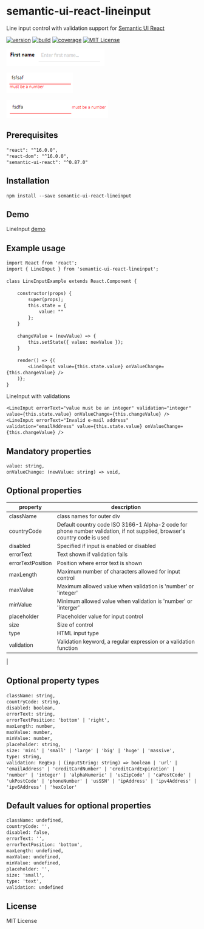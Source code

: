 # semantic-ui-react-lineinput

Line input control with validation support for [Semantic UI React]

[![version][version-badge]][package]
[![build][build]][circleci]
[![coverage][coverage]][codecov]
[![MIT License][license-badge]][license]

![Example image of LineInput](https://raw.githubusercontent.com/pksilen/semantic-ui-react-lineinput/master/example/example1.png)

   
![Example image of LineInput](https://raw.githubusercontent.com/pksilen/semantic-ui-react-lineinput/master/example/example2.png)

    
![Example image of LineInput](https://raw.githubusercontent.com/pksilen/semantic-ui-react-lineinput/master/example/example3.png)

## Prerequisites
    "react": "^16.0.0",
    "react-dom": "^16.0.0",
    "semantic-ui-react": "^0.87.0"

## Installation
    npm install --save semantic-ui-react-lineinput
    
## Demo
   LineInput [demo] 
   
## Example usage
    import React from 'react';
    import { LineInput } from 'semantic-ui-react-lineinput';
    
    class LineInputExample extends React.Component {

        constructor(props) {
            super(props);
            this.state = {
                value: ""
            };
        }
        
        changeValue = (newValue) => {
            this.setState({ value: newValue });
        }
       
        render() => {(
            <LineInput value={this.state.value} onValueChange={this.changeValue} />
        )};
    }
    
   LineInput with validations
    
    <LineInput errorText="value must be an integer" validation="integer" value={this.state.value} onValueChange={this.changeValue} />             
    <LineInput errorText="Invalid e-mail address" validation="emailAddress" value={this.state.value} onValueChange={this.changeValue} />
   
## Mandatory properties      
    value: string, 
    onValueChange: (newValue: string) => void,
         
## Optional properties
| property                  | description                                                                                                                    |
| --------------------------| -------------------------------------------------------------------------------------------------------------------------------|
| className                 | class names for outer div                                                                                                      |
| countryCode               | Default country code ISO 3166-1 Alpha-2 code for phone number validation, if not supplied, browser's country code is used      |
| disabled                  | Specified if input is enabled or disabled                                                                                      |
| errorText                 | Text shown if validation fails                                                                                                 |
| errorTextPosition         | Position where error text is shown                                                                                             |
| maxLength                 | Maximum number of characters allowed for input control                                                                         |
| maxValue                  | Maximum allowed value when validation is 'number' or 'integer'                                                                 |
| minValue                  | Minimum allowed value when validation is 'number' or 'interger'                                                                | 
| placeholder               | Placeholder value for input control                                                                                            |
| size                      | Size of control                                                                                                                |
| type                      | HTML input type                                                                                                                |
| validation                | Validation keyword, a regular expression or a validation function                                                              |
|              

    
## Optional property types
    className: string,  
    countryCode: string,
    disabled: boolean,
    errorText: string,
    errorTextPosition: 'bottom' | 'right',
    maxLength: number,
    maxValue: number,
    minValue: number,
    placeholder: string,
    size: 'mini' | 'small' | 'large' | 'big' | 'huge' | 'massive',
    type: string,
    validation: RegExp | (inputString: string) => boolean | 'url' | 'emailAddress' | 'creditCardNumber' | 'creditCardExpiration' | 'number' | 'integer' | 'alphaNumeric' | 'usZipCode' | 'caPostCode' | 'ukPostCode' | 'phoneNumber' | 'usSSN' | 'ipAddress' | 'ipv4Address' | 'ipv6Address' | 'hexColor'
        
## Default values for optional properties
    className: undefined,
    countryCode: '',
    disabled: false,
    errorText: '',
    errorTextPosition: 'bottom',
    maxLength: undefined,
    maxValue: undefined,
    minValue: undefined,
    placeholder: '',
    size: 'small',
    type: 'text',
    validation: undefined
    
## License
MIT License

[license-badge]: https://img.shields.io/badge/license-MIT-green
[license]: https://github.com/pksilen/semantic-ui-react-lineinput/blob/master/LICENSE
[version-badge]: https://img.shields.io/npm/v/semantic-ui-react-lineinput.svg?style=flat-square
[package]: https://www.npmjs.com/package/semantic-ui-react-lineinput
[build]: https://img.shields.io/circleci/project/github/pksilen/semantic-ui-react-lineinput/master.svg?style=flat-square
[circleci]: https://circleci.com/gh/pksilen/semantic-ui-react-lineinput/tree/master
[coverage]: https://img.shields.io/codecov/c/github/pksilen/semantic-ui-react-lineinput/master.svg?style=flat-square
[codecov]: https://codecov.io/gh/pksilen/semantic-ui-react-lineinput
[demo]: https://pksilen.github.io/semantic-ui-react-lineinput/
[Semantic UI React]: https://react.semantic-ui.com/

